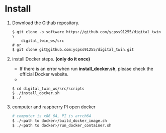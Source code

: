 # Install

1. Download the Github repository.

    ```shell
    $ git clone -b software https://github.com/ycpss91255/digital_twin \
        digital_twin_ws/src
    # or
    $ git clone git@github.com:ycpss91255/digital_twin.git
    ```

2. install Docker steps. **(only do it once)**
    - If there is an error when run **install_docker.sh**, please check the official Docker website.
    -

    ```shell
    $ cd digital_twin_ws/src/scripts
    $ ./install_docker.sh
    $ ./
    ```

3. computer and raspberry PI open docker

    ```bash
    # computer is x86_64, PI is arrch64
    $ ./<path to docker>/build_docker_image.sh
    $ ./<path to docker>/run_docker_container.sh
    ```

    <!-- a. install docker steps

        ```bash
        ``` -->
